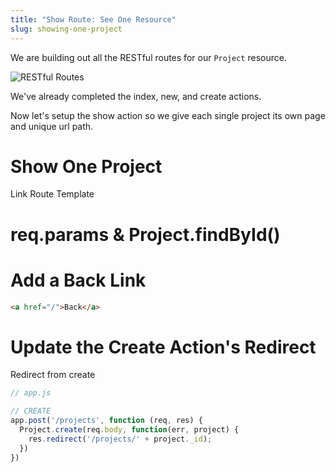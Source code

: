 ```yaml
---
title: "Show Route: See One Resource"
slug: showing-one-project
---
```


We are building out all the RESTful routes for our `Project` resource.

![RESTful Routes](assets/RESTful-routes.png)

We've already completed the index, new, and create actions.

Now let's setup the show action so we give each single project its own page and unique url path.

# Show One Project

Link
Route
Template

# req.params & Project.findById()



# Add a Back Link

```html
<a href="/">Back</a>
```

# Update the Create Action's Redirect

Redirect from create

```js
// app.js

// CREATE
app.post('/projects', function (req, res) {
  Project.create(req.body, function(err, project) {
    res.redirect('/projects/' + project._id);
  })
})
```
